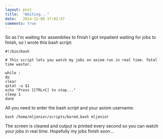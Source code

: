 ```yaml
---
layout: post
title:  "Waiting..."
date:   2014-12-08 17:02:47
comments: true
---
```


So as I'm waiting for assemblies to finish I got impatient waiting for jobs to finish, so I wrote this bash script:


	#!/bin/bash

	# This script lets you watch my jobs on axiom run in real time. Total time waster.

	while :
	do
	clear
	qstat -u $1
	echo "Press [CTRL+C] to stop..."
	sleep 1
	done
	
	
All you need to enter the bash script and your axiom username.


	bash /home/mljenior/scripts/bored.bash mljenior
	
	
The screen is cleared and output is printed every second so you can watch your jobs in real time.  Hopefully my jobs finish soon...